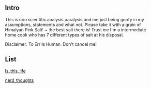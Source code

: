 

## Intro

This is non scientific analysis paralysis and me just being goofy in my assumptions, statements and what not. 
Please take it with a grain of Himalyan Pink Salt! ~ the best salt there is! Trust me I'm a intermediate home cook who has 7 different types of salt at his disposal.

Disclaimer: To Err Is Human. Don't cancel me!





## List

[Is_this_life](Is_this_life.md)

[nerd_thoughts](nerd_thoughts.md)